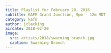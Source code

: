 ```yaml
---
title: Playlist for February 20, 2018
subtitle: KAFM Grand Junction, 9pm - 12m MDT
category: kafm
author: jclacking
airdate: 2018-02-20
image:
  src: artists/2018/swarming_branch.jpg
  caption: Swarming Branch
---
```

